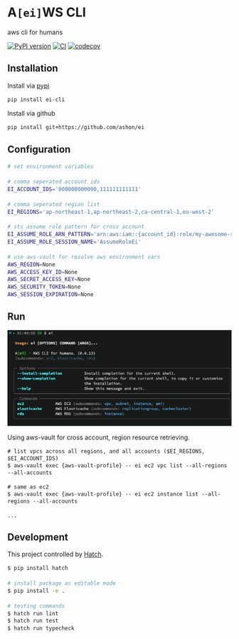 # A`[ei]`WS CLI

aws cli for humans

[![PyPI version](https://badge.fury.io/py/ei-cli.svg)](https://badge.fury.io/py/ei-cli)
[![CI](https://github.com/Ashon/ei/actions/workflows/ci.yml/badge.svg?branch=main)](https://github.com/Ashon/ei/actions/workflows/ci.yml)
[![codecov](https://codecov.io/gh/Ashon/ei/branch/main/graph/badge.svg?token=HSW2NN23BY)](https://codecov.io/gh/Ashon/ei)

## Installation

Install via [pypi](https://pypi.org/project/ei-cli/)

``` sh
pip install ei-cli
```

Install via github

``` sh
pip install git+https://github.com/ashon/ei
```

## Configuration

``` sh
# set environment variables

# comma seperated account ids
EI_ACCOUNT_IDS='000000000000,111111111111'

# comma seperated region list
EI_REGIONS='ap-northeast-1,ap-northeast-2,ca-central-1,eu-west-2'

# sts assume role pattern for cross account
EI_ASSUME_ROLE_ARN_PATTERN='arn:aws:iam::{account_id}:role/my-awesome-role'
EI_ASSUME_ROLE_SESSION_NAME='AssumeRoleEi'

# use aws-vault for resolve aws environment vars
AWS_REGION=None
AWS_ACCESS_KEY_ID=None
AWS_SECRET_ACCESS_KEY=None
AWS_SECURITY_TOKEN=None
AWS_SESSION_EXPIRATION=None
```

## Run

![ei](assets/ei.png)

Using aws-vault for cross account, region resource retrieving.

```
# list vpcs across all regions, and all accounts ($EI_REGIONS, $EI_ACCOUNT_IDS)
$ aws-vault exec {aws-vault-profile} -- ei ec2 vpc list --all-regions --all-accounts

# same as ec2
$ aws-vault exec {aws-vault-profile} -- ei ec2 instance list --all-regions --all-accounts

...
```

## Development

This project controlled by [Hatch](https://github.com/pypa/hatch).

``` sh
$ pip install hatch

# install package as editable mode
$ pip install -e .

# testing commands
$ hatch run lint
$ hatch run test
$ hatch run typecheck
```
